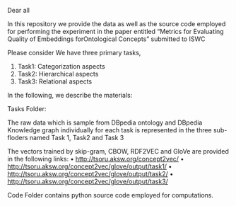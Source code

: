 Dear all

In this repository we provide the data as well as the source code employed for performing the experiment in the paper entitled “Metrics for Evaluating Quality of Embeddings forOntological Concepts” submitted to ISWC


Please consider We have three primary tasks,

1)	Task1: Categorization aspects 
2)	Task2: Hierarchical aspects
3)	Task3: Relational aspects

In the following, we describe the materials:
 
Tasks Folder:

The raw data which is sample from DBpedia ontology and DBpedia Knowledge graph individually for each task is represented in the three sub-floders named Task 1, Task2 and Task 3


The vectors trained by skip-gram, CBOW, RDF2VEC and GloVe are provided in the following links:
•	http://tsoru.aksw.org/concept2vec/
•	http://tsoru.aksw.org/concept2vec/glove/output/task1/
•	http://tsoru.aksw.org/concept2vec/glove/output/task2/
•	http://tsoru.aksw.org/concept2vec/glove/output/task3/


Code Folder contains python source code employed for computations.


